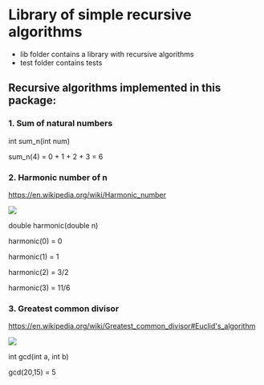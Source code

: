 # Library of simple recursive algorithms

- lib folder contains a library with recursive algorithms
- test folder contains tests 

## Recursive algorithms implemented in this package:

### 1. Sum of natural numbers


int sum_n(int num)

sum_n(4) = 0 + 1 + 2 + 3 = 6

### 2. Harmonic number of n

https://en.wikipedia.org/wiki/Harmonic_number


![](https://wikimedia.org/api/rest_v1/media/math/render/svg/f00b48e286cd58a34eb1690d0728a4aab4759111)

double harmonic(double n)

harmonic(0) = 0

harmonic(1) = 1

harmonic(2) = 3/2

harmonic(3) = 11/6


### 3. Greatest common divisor

https://en.wikipedia.org/wiki/Greatest_common_divisor#Euclid's_algorithm

![](https://wikimedia.org/api/rest_v1/media/math/render/svg/fbb4af3bce5845b5358137b2c56fdb5332077e67)

int gcd(int a, int b)

gcd(20,15) = 5


